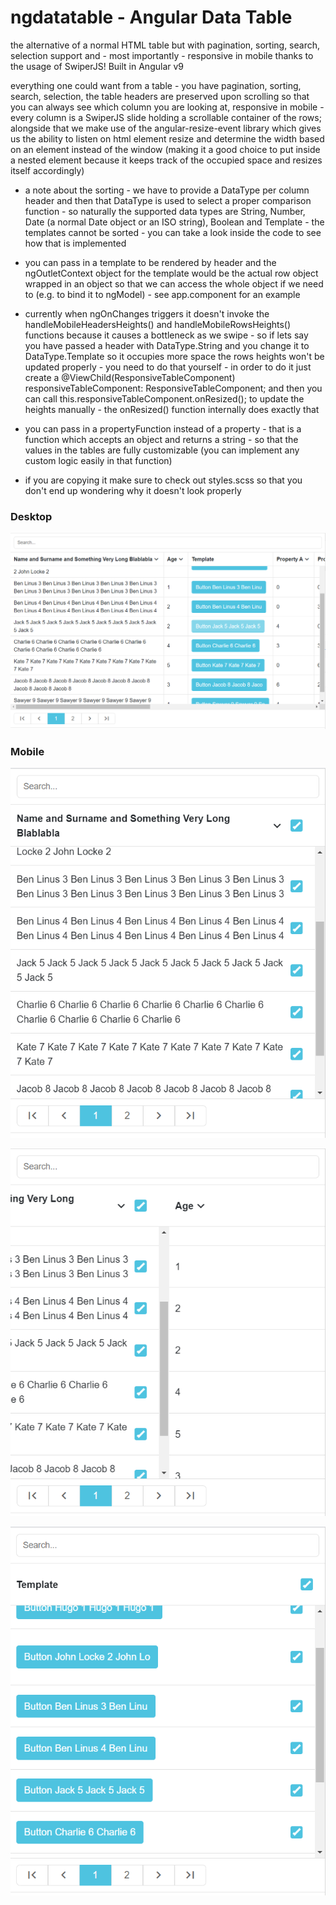 # ngdatatable - Angular Data Table

the alternative of a normal HTML table but with pagination, sorting, search, selection support and - most importantly - responsive in mobile thanks to the usage of SwiperJS! Built in Angular v9

everything one could want from a table - you have pagination, sorting, search, selection, the table headers are preserved upon scrolling so that you can always see which column you are looking at, responsive in mobile - every column is a SwiperJS slide holding a scrollable container of the rows; alongside that we make use of the angular-resize-event library which gives us the ability to listen on html element resize and determine the width based on an element instead of the window (making it a good choice to put inside a nested element because it keeps track of the occupied space and resizes itself accordingly)

* a note about the sorting - we have to provide a DataType per column header and then that DataType is used to select a proper comparison function - so naturally the supported data types are String, Number, Date (a normal Date object or an ISO string), Boolean and Template - the templates cannot be sorted - you can take a look inside the code to see how that is implemented

* you can pass in a template to be rendered by header and the ngOutletContext object for the template would be the actual row object wrapped in an object so that we can access the whole object if we need to (e.g. to bind it to ngModel) - see app.component for an example

* currently when ngOnChanges triggers it doesn't invoke the handleMobileHeadersHeights() and handleMobileRowsHeights() functions because it causes a bottleneck as we swipe - so if lets say you have passed a header with DataType.String and you change it to DataType.Template so it occupies more space the rows heights won't be updated properly - you need to do that yourself - in order to do it just create a @ViewChild(ResponsiveTableComponent) responsiveTableComponent: ResponsiveTableComponent; and then you can call this.responsiveTableComponent.onResized(); to update the heights manually - the onResized() function internally does exactly that

* you can pass in a propertyFunction instead of a property - that is a function which accepts an object and returns a string - so that the values in the tables are fully customizable (you can implement any custom logic easily in that function)

* if you are copying it make sure to check out styles.scss so that you don't end up wondering why it doesn't look properly

### Desktop
![alt text](./responsiveTableDesktop.png)

### Mobile
![alt text](./responsiveTableMobile1.png)

![alt text](./responsiveTableMobile2.png)

![alt text](./responsiveTableMobile3.png)
